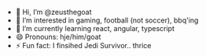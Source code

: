 - 👋 Hi, I’m @zeusthegoat
- 👀 I’m interested in gaming, football (not soccer), bbq'ing
- 🌱 I’m currently learning react, angular, typescript
- 😄 Pronouns: hje/him/goat
- ⚡ Fun fact: I finsihed Jedi Survivor.. thrice

<!---
zeusthegoat/zeusthegoat is a ✨ special ✨ repository because its `README.md` (this file) appears on your GitHub profile.
You can click the Preview link to take a look at your changes.
--->
